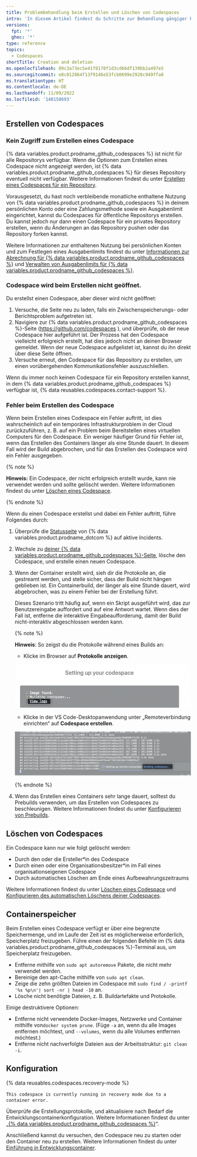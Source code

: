```yaml
---
title: Problembehandlung beim Erstellen und Löschen von Codespaces
intro: 'In diesem Artikel findest du Schritte zur Behandlung gängiger Probleme, die beim Erstellen oder Löschen von Codespaces auftreten können, einschließlich Speicher- und Konfigurationsproblemen.'
versions:
  fpt: '*'
  ghec: '*'
type: reference
topics:
  - Codespaces
shortTitle: Creation and deletion
ms.openlocfilehash: 09c3a73ec5e41f0170f1d3cd66df139bb2a497e5
ms.sourcegitcommit: e8c012864f13f9146e53fcb0699e2928c949ffa8
ms.translationtype: HT
ms.contentlocale: de-DE
ms.lasthandoff: 11/09/2022
ms.locfileid: '148158693'
---
```

## Erstellen von Codespaces

### Kein Zugriff zum Erstellen eines Codespace
{% data variables.product.prodname_github_codespaces %} ist nicht für alle Repositorys verfügbar. Wenn die Optionen zum Erstellen eines Codespace nicht angezeigt werden, ist {% data variables.product.prodname_github_codespaces %} für dieses Repository eventuell nicht verfügbar. Weitere Informationen findest du unter [Erstellen eines Codespaces für ein Repository](/codespaces/developing-in-codespaces/creating-a-codespace-for-a-repository#access-to-codespaces).

Vorausgesetzt, du hast noch verbleibende monatliche enthaltene Nutzung von {% data variables.product.prodname_github_codespaces %} in deinem persönlichen Konto oder eine Zahlungsmethode sowie ein Ausgabenlimit eingerichtet, kannst du Codespaces für öffentliche Repositorys erstellen. Du kannst jedoch nur dann einen Codespace für ein privates Repository erstellen, wenn du Änderungen an das Repository pushen oder das Repository forken kannst.

Weitere Informationen zur enthaltenen Nutzung bei persönlichen Konten und zum Festlegen eines Ausgabenlimits findest du unter [Informationen zur Abrechnung für {% data variables.product.prodname_github_codespaces %}](/billing/managing-billing-for-github-codespaces/about-billing-for-github-codespaces) und [Verwalten von Ausgabenlimits für {% data variables.product.prodname_github_codespaces %}](/billing/managing-billing-for-github-codespaces/managing-spending-limits-for-github-codespaces).

### Codespace wird beim Erstellen nicht geöffnet.

Du erstellst einen Codespace, aber dieser wird nicht geöffnet:

1. Versuche, die Seite neu zu laden, falls ein Zwischenspeicherungs- oder Berichtsproblem aufgetreten ist.
2. Navigiere zur {% data variables.product.prodname_github_codespaces %}-Seite (https://github.com/codespaces ), und überprüfe, ob der neue Codespace hier aufgeführt ist. Der Prozess hat den Codespace vielleicht erfolgreich erstellt, hat dies jedoch nicht an deinen Browser gemeldet. Wenn der neue Codespace aufgelistet ist, kannst du ihn direkt über diese Seite öffnen.
3. Versuche erneut, den Codespace für das Repository zu erstellen, um einen vorübergehenden Kommunikationsfehler auszuschließen.

Wenn du immer noch keinen Codespace für ein Repository erstellen kannst, in dem {% data variables.product.prodname_github_codespaces %} verfügbar ist, {% data reusables.codespaces.contact-support %}.

### Fehler beim Erstellen des Codespace

Wenn beim Erstellen eines Codespace ein Fehler auftritt, ist dies wahrscheinlich auf ein temporäres Infrastrukturproblem in der Cloud zurückzuführen, z. B. auf ein Problem beim Bereitstellen eines virtuellen Computers für den Codespace. Ein weniger häufiger Grund für Fehler ist, wenn das Erstellen des Containers länger als eine Stunde dauert. In diesem Fall wird der Build abgebrochen, und für das Erstellen des Codespace wird ein Fehler ausgegeben.

{% note %}

**Hinweis:** Ein Codespace, der nicht erfolgreich erstellt wurde, kann nie verwendet werden und sollte gelöscht werden. Weitere Informationen findest du unter [Löschen eines Codespace](/codespaces/developing-in-codespaces/deleting-a-codespace).

{% endnote %}

Wenn du einen Codespace erstellst und dabei ein Fehler auftritt, führe Folgendes durch:

1. Überprüfe die [Statusseite](https://githubstatus.com) von {% data variables.product.prodname_dotcom %} auf aktive Incidents.
1. Wechsle zu [deiner {% data variables.product.prodname_github_codespaces %}-Seite](https://github.com/codespaces), lösche den Codespace, und erstelle einen neuen Codespace.
1. Wenn der Container erstellt wird, sieh dir die Protokolle an, die gestreamt werden, und stelle sicher, dass der Build nicht hängen geblieben ist. Ein Containerbuild, der länger als eine Stunde dauert, wird abgebrochen, was zu einem Fehler bei der Erstellung führt.

   Dieses Szenario tritt häufig auf, wenn ein Skript ausgeführt wird, das zur Benutzereingabe auffordert und auf eine Antwort wartet. Wenn dies der Fall ist, entferne die interaktive Eingabeaufforderung, damit der Build nicht-interaktiv abgeschlossen werden kann.

   {% note %}

   **Hinweis**: So zeigst du die Protokolle während eines Builds an:
   * Klicke im Browser auf **Protokolle anzeigen**. 

   ![Screenshot der Codespaces-Webbenutzeroberfläche mit hervorgehobenem Link „Protokolle anzeigen“](/assets/images/help/codespaces/web-ui-view-logs.png)

   * Klicke in der VS Code-Desktopanwendung unter „Remoteverbindung einrichten“ auf **Codespace erstellen**. 

   ![Screenshot von VS Code mit hervorgehobenem Link „Codespace erstellen“](/assets/images/help/codespaces/vs-code-building-codespace.png)

    {% endnote %}
2. Wenn das Erstellen eines Containers sehr lange dauert, solltest du Prebuilds verwenden, um das Erstellen von Codespaces zu beschleunigen. Weitere Informationen findest du unter [Konfigurieren von Prebuilds](/codespaces/prebuilding-your-codespaces/configuring-prebuilds#configuring-prebuilds).

## Löschen von Codespaces

Ein Codespace kann nur wie folgt gelöscht werden:
* Durch den oder die Ersteller*in des Codespace
* Durch einen oder eine Organisationsbesitzer*in im Fall eines organisationseigenen Codespace
* Durch automatisches Löschen am Ende eines Aufbewahrungszeitraums 

Weitere Informationen findest du unter [Löschen eines Codespace](/codespaces/developing-in-codespaces/deleting-a-codespace) und [Konfigurieren des automatischen Löschens deiner Codespaces](/codespaces/customizing-your-codespace/configuring-automatic-deletion-of-your-codespaces).

## Containerspeicher

Beim Erstellen eines Codespace verfügt er über eine begrenzte Speichermenge, und im Laufe der Zeit ist es möglicherweise erforderlich, Speicherplatz freizugeben. Führe einen der folgenden Befehle im {% data variables.product.prodname_github_codespaces %}-Terminal aus, um Speicherplatz freizugeben.

- Entferne mithilfe von `sudo apt autoremove` Pakete, die nicht mehr verwendet werden.
- Bereinige den apt-Cache mithilfe von `sudo apt clean`.
- Zeige die zehn größten Dateien im Codespace mit `sudo find / -printf '%s %p\n'| sort -nr | head -10` an.
- Lösche nicht benötigte Dateien, z. B. Buildartefakte und Protokolle.

Einige destruktivere Optionen:

- Entferne nicht verwendete Docker-Images, Netzwerke und Container mithilfe von`docker system prune`. (Füge `-a` an, wenn du alle Images entfernen möchtest, und `--volumes`, wenn du alle Volumes entfernen möchtest.)
- Entferne nicht nachverfolgte Dateien aus der Arbeitsstruktur: `git clean -i`.

## Konfiguration

{% data reusables.codespaces.recovery-mode %}

```
This codespace is currently running in recovery mode due to a container error.
```
Überprüfe die Erstellungsprotokolle, und aktualisiere nach Bedarf die Entwicklungscontainerkonfiguration. Weitere Informationen findest du unter „[{% data variables.product.prodname_github_codespaces %}](/codespaces/troubleshooting/github-codespaces-logs)“.

Anschließend kannst du versuchen, den Codespace neu zu starten oder den Container neu zu erstellen. Weitere Informationen findest du unter [Einführung in Entwicklungscontainer](/codespaces/setting-up-your-project-for-codespaces/introduction-to-dev-containers#applying-configuration-changes-to-a-codespace).

